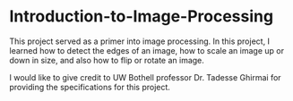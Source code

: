 # Introduction-to-Image-Processing
This project served as a primer into image processing. In this project, I learned how to detect the edges of an image, how to scale an image up or down in size, and also how to flip or rotate an image.

I would like to give credit to UW Bothell professor Dr. Tadesse Ghirmai for providing the specifications for this project.
